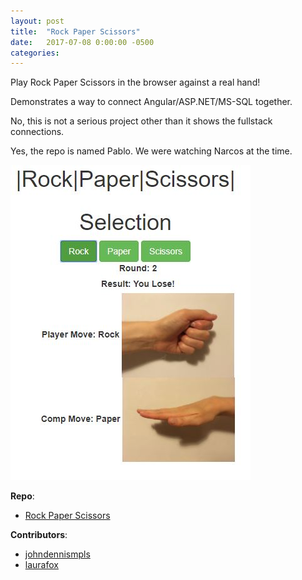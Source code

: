 ```yaml
---
layout: post
title:  "Rock Paper Scissors"
date:   2017-07-08 0:00:00 -0500
categories:
---
```


Play Rock Paper Scissors in the browser against a real hand! 

Demonstrates a way to connect Angular/ASP.NET/MS-SQL together. 

No, this is not a serious project other than it shows the fullstack connections.

Yes, the repo is named Pablo. We were watching Narcos at the time.

![alt-text][RockPaperScissors]


__Repo__:
- [Rock Paper Scissors]

__Contributors__:
- [johndennismpls]
- [laurafox]

[johndennismpls]: https://github.com/johndennismpls
[RockPaperScissors]: /assets/RockPaperScissors.jpg
[laurafox]: https://github.com/laurafox
[Rock Paper Scissors]: https://github.com/johndennismpls/Pablo